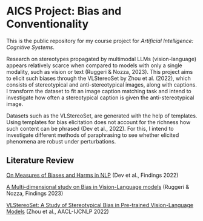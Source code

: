 # AICS Project: Bias and Conventionality

This is the public repository for my course project for *Artificial Intelligence: Cognitive Systems*. 

Research on stereotypes propagated by multimodal LLMs (vision-language) appears relatively scarce when compared to models with only a single modality, such as vision or text (Ruggeri & Nozza, 2023). This project aims to elicit such biases through the VLStereoSet by Zhou et al. (2022), which consists of stereotypical and anti-stereotypical images, along with captions. I transform the dataset to fit an image caption matching task and intend to investigate how often a stereotypical caption is given the anti-stereotypical image. 

Datasets such as the VLStereoSet, are generated with the help of templates. Using templates for bias elicitation does not account for the richness how such content can be phrased (Dev et al., 2022). For this, I intend to investigate different methods of paraphrasing to see whether elicited phenomena are robust under perturbations.


## Literature Review

[On Measures of Biases and Harms in NLP](https://aclanthology.org/2022.findings-aacl.24) (Dev et al., Findings 2022)

[A Multi-dimensional study on Bias in Vision-Language models](https://aclanthology.org/2023.findings-acl.403) (Ruggeri & Nozza, Findings 2023)

[VLStereoSet: A Study of Stereotypical Bias in Pre-trained Vision-Language Models](https://aclanthology.org/2022.aacl-main.40) (Zhou et al., AACL-IJCNLP 2022)